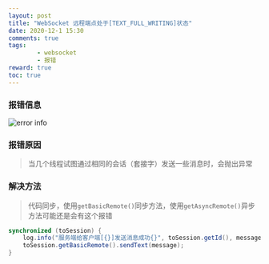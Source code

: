 ```yaml
---
layout: post
title: "WebSocket 远程端点处于[TEXT_FULL_WRITING]状态"
date: 2020-12-1 15:30
comments: true
tags: 
        - websocket
        - 报错
reward: true
toc: true
---
```

### 报错信息
![error info](/websocket_error/websocket_TEXT_FULL_WRITING.png)

### 报错原因
> 当几个线程试图通过相同的会话（套接字）发送一些消息时，会抛出异常

### 解决方法
> 代码同步，使用`getBasicRemote()`同步方法，使用`getAsyncRemote()`异步方法可能还是会有这个报错
```java
synchronized (toSession) {
    log.info("服务端给客户端[{}]发送消息成功{}", toSession.getId(), message);
    toSession.getBasicRemote().sendText(message);
}
```